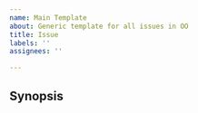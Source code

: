 ```yaml
---
name: Main Template
about: Generic template for all issues in OO
title: Issue
labels: ''
assignees: ''

---
```


## Synopsis

<!-- Explain issue here -->
